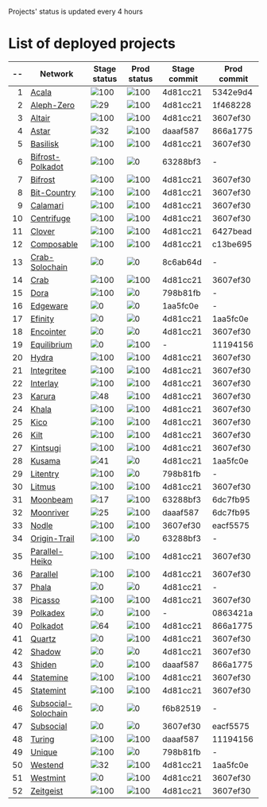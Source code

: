 
Projects' status is updated every 4 hours
# List of deployed projects

| --  |                                                    Network                                                    |                     Stage status                      |                      Prod status                      | Stage commit | Prod commit |
| --: | ------------------------------------------------------------------------------------------------------------- | ----------------------------------------------------- | ----------------------------------------------------- | ------------ | ----------- |
|   1 | [Acala](https://explorer.subquery.network/subquery/nova-wallet/nova-wallet-acala)                             | ![100](https://progress-bar.dev/100?title=Stage)      | ![100](https://progress-bar.dev/100?title=Primary)    | 4d81cc21     | 5342e9d4    |
|   2 | [Aleph-Zero](https://explorer.subquery.network/subquery/nova-wallet/nova-wallet-aleph-zero)                   | ![29](https://progress-bar.dev/29?title=Stage)        | ![100](https://progress-bar.dev/100?title=Primary)    | 4d81cc21     | 1f468228    |
|   3 | [Altair](https://explorer.subquery.network/subquery/nova-wallet/nova-wallet-altair)                           | ![100](https://progress-bar.dev/100?title=Stage)      | ![100](https://progress-bar.dev/100?title=Primary)    | 4d81cc21     | 3607ef30    |
|   4 | [Astar](https://explorer.subquery.network/subquery/nova-wallet/nova-wallet-astar)                             | ![32](https://progress-bar.dev/32?title=Stage)        | ![100](https://progress-bar.dev/100?title=Primary)    | daaaf587     | 866a1775    |
|   5 | [Basilisk](https://explorer.subquery.network/subquery/nova-wallet/nova-wallet-basilisk)                       | ![100](https://progress-bar.dev/100?title=Stage)      | ![100](https://progress-bar.dev/100?title=Primary)    | 4d81cc21     | 3607ef30    |
|   6 | [Bifrost-Polkadot](https://explorer.subquery.network/subquery/nova-wallet/nova-wallet-bifrost-polkadot)       | ![100](https://progress-bar.dev/100?title=Stage)      | ![0](https://progress-bar.dev/0?title=Not%20Deployed) | 63288bf3     | -           |
|   7 | [Bifrost](https://explorer.subquery.network/subquery/nova-wallet/nova-wallet-bifrost)                         | ![100](https://progress-bar.dev/100?title=Stage)      | ![100](https://progress-bar.dev/100?title=Primary)    | 4d81cc21     | 3607ef30    |
|   8 | [Bit-Country](https://explorer.subquery.network/subquery/nova-wallet/nova-wallet-bit-country)                 | ![100](https://progress-bar.dev/100?title=Stage)      | ![100](https://progress-bar.dev/100?title=Primary)    | 4d81cc21     | 3607ef30    |
|   9 | [Calamari](https://explorer.subquery.network/subquery/nova-wallet/nova-wallet-calamari)                       | ![100](https://progress-bar.dev/100?title=Stage)      | ![100](https://progress-bar.dev/100?title=Primary)    | 4d81cc21     | 3607ef30    |
|  10 | [Centrifuge](https://explorer.subquery.network/subquery/nova-wallet/nova-wallet-centrifuge)                   | ![100](https://progress-bar.dev/100?title=Stage)      | ![100](https://progress-bar.dev/100?title=Primary)    | 4d81cc21     | 3607ef30    |
|  11 | [Clover](https://explorer.subquery.network/subquery/nova-wallet/nova-wallet-clover)                           | ![100](https://progress-bar.dev/100?title=Stage)      | ![100](https://progress-bar.dev/100?title=Primary)    | 4d81cc21     | 6427bead    |
|  12 | [Composable](https://explorer.subquery.network/subquery/nova-wallet/nova-wallet-composable)                   | ![100](https://progress-bar.dev/100?title=Stage)      | ![100](https://progress-bar.dev/100?title=Primary)    | 4d81cc21     | c13be695    |
|  13 | [Crab-Solochain](https://explorer.subquery.network/subquery/nova-wallet/nova-wallet-crab-solochain)           | ![0](https://progress-bar.dev/0?title=Error)          | ![0](https://progress-bar.dev/0?title=Not%20Deployed) | 8c6ab64d     | -           |
|  14 | [Crab](https://explorer.subquery.network/subquery/nova-wallet/nova-wallet-crab)                               | ![100](https://progress-bar.dev/100?title=Stage)      | ![100](https://progress-bar.dev/100?title=Primary)    | 4d81cc21     | 3607ef30    |
|  15 | [Dora](https://explorer.subquery.network/subquery/nova-wallet/nova-wallet-dora)                               | ![100](https://progress-bar.dev/100?title=Stage)      | ![0](https://progress-bar.dev/0?title=Not%20Deployed) | 798b81fb     | -           |
|  16 | [Edgeware](https://explorer.subquery.network/subquery/nova-wallet/nova-wallet-edgeware)                       | ![0](https://progress-bar.dev/0?title=Error)          | ![0](https://progress-bar.dev/0?title=Not%20Deployed) | 1aa5fc0e     | -           |
|  17 | [Efinity](https://explorer.subquery.network/subquery/nova-wallet/nova-wallet-efinity)                         | ![0](https://progress-bar.dev/0?title=Error)          | ![0](https://progress-bar.dev/0?title=Error)          | 4d81cc21     | 1aa5fc0e    |
|  18 | [Encointer](https://explorer.subquery.network/subquery/nova-wallet/nova-wallet-encointer)                     | ![0](https://progress-bar.dev/0?title=Error)          | ![0](https://progress-bar.dev/0?title=Error)          | 4d81cc21     | 3607ef30    |
|  19 | [Equilibrium](https://explorer.subquery.network/subquery/nova-wallet/nova-wallet-equilibrium)                 | ![0](https://progress-bar.dev/0?title=Not%20Deployed) | ![100](https://progress-bar.dev/100?title=Primary)    | -            | 11194156    |
|  20 | [Hydra](https://explorer.subquery.network/subquery/nova-wallet/nova-wallet-hydra)                             | ![100](https://progress-bar.dev/100?title=Stage)      | ![100](https://progress-bar.dev/100?title=Primary)    | 4d81cc21     | 3607ef30    |
|  21 | [Integritee](https://explorer.subquery.network/subquery/nova-wallet/nova-wallet-integritee)                   | ![100](https://progress-bar.dev/100?title=Stage)      | ![100](https://progress-bar.dev/100?title=Primary)    | 4d81cc21     | 3607ef30    |
|  22 | [Interlay](https://explorer.subquery.network/subquery/nova-wallet/nova-wallet-interlay)                       | ![100](https://progress-bar.dev/100?title=Stage)      | ![100](https://progress-bar.dev/100?title=Primary)    | 4d81cc21     | 3607ef30    |
|  23 | [Karura](https://explorer.subquery.network/subquery/nova-wallet/nova-wallet-karura)                           | ![48](https://progress-bar.dev/48?title=Stage)        | ![100](https://progress-bar.dev/100?title=Primary)    | 4d81cc21     | 3607ef30    |
|  24 | [Khala](https://explorer.subquery.network/subquery/nova-wallet/nova-wallet-khala)                             | ![100](https://progress-bar.dev/100?title=Stage)      | ![100](https://progress-bar.dev/100?title=Primary)    | 4d81cc21     | 3607ef30    |
|  25 | [Kico](https://explorer.subquery.network/subquery/nova-wallet/nova-wallet-kico)                               | ![100](https://progress-bar.dev/100?title=Stage)      | ![100](https://progress-bar.dev/100?title=Primary)    | 4d81cc21     | 3607ef30    |
|  26 | [Kilt](https://explorer.subquery.network/subquery/nova-wallet/nova-wallet-kilt)                               | ![100](https://progress-bar.dev/100?title=Stage)      | ![100](https://progress-bar.dev/100?title=Primary)    | 4d81cc21     | 3607ef30    |
|  27 | [Kintsugi](https://explorer.subquery.network/subquery/nova-wallet/nova-wallet-kintsugi)                       | ![100](https://progress-bar.dev/100?title=Stage)      | ![100](https://progress-bar.dev/100?title=Primary)    | 4d81cc21     | 3607ef30    |
|  28 | [Kusama](https://explorer.subquery.network/subquery/nova-wallet/nova-wallet-kusama)                           | ![41](https://progress-bar.dev/41?title=Stage)        | ![0](https://progress-bar.dev/0?title=Primary)        | 4d81cc21     | 1aa5fc0e    |
|  29 | [Litentry](https://explorer.subquery.network/subquery/nova-wallet/nova-wallet-litentry)                       | ![100](https://progress-bar.dev/100?title=Stage)      | ![0](https://progress-bar.dev/0?title=Not%20Deployed) | 798b81fb     | -           |
|  30 | [Litmus](https://explorer.subquery.network/subquery/nova-wallet/nova-wallet-litmus)                           | ![100](https://progress-bar.dev/100?title=Stage)      | ![100](https://progress-bar.dev/100?title=Primary)    | 4d81cc21     | 3607ef30    |
|  31 | [Moonbeam](https://explorer.subquery.network/subquery/nova-wallet/nova-wallet-moonbeam)                       | ![17](https://progress-bar.dev/17?title=Stage)        | ![100](https://progress-bar.dev/100?title=Primary)    | 63288bf3     | 6dc7fb95    |
|  32 | [Moonriver](https://explorer.subquery.network/subquery/nova-wallet/nova-wallet-moonriver)                     | ![25](https://progress-bar.dev/25?title=Stage)        | ![100](https://progress-bar.dev/100?title=Primary)    | daaaf587     | 6dc7fb95    |
|  33 | [Nodle](https://explorer.subquery.network/subquery/nova-wallet/nova-wallet-nodle)                             | ![100](https://progress-bar.dev/100?title=Stage)      | ![100](https://progress-bar.dev/100?title=Primary)    | 3607ef30     | eacf5575    |
|  34 | [Origin-Trail](https://explorer.subquery.network/subquery/nova-wallet/nova-wallet-origin-trail)               | ![100](https://progress-bar.dev/100?title=Stage)      | ![0](https://progress-bar.dev/0?title=Not%20Deployed) | 63288bf3     | -           |
|  35 | [Parallel-Heiko](https://explorer.subquery.network/subquery/nova-wallet/nova-wallet-parallel-heiko)           | ![100](https://progress-bar.dev/100?title=Stage)      | ![100](https://progress-bar.dev/100?title=Primary)    | 4d81cc21     | 3607ef30    |
|  36 | [Parallel](https://explorer.subquery.network/subquery/nova-wallet/nova-wallet-parallel)                       | ![100](https://progress-bar.dev/100?title=Stage)      | ![100](https://progress-bar.dev/100?title=Primary)    | 4d81cc21     | 3607ef30    |
|  37 | [Phala](https://explorer.subquery.network/subquery/nova-wallet/nova-wallet-phala)                             | ![0](https://progress-bar.dev/0?title=Error)          | ![0](https://progress-bar.dev/0?title=Not%20Deployed) | 4d81cc21     | -           |
|  38 | [Picasso](https://explorer.subquery.network/subquery/nova-wallet/nova-wallet-picasso)                         | ![100](https://progress-bar.dev/100?title=Stage)      | ![100](https://progress-bar.dev/100?title=Primary)    | 4d81cc21     | 3607ef30    |
|  39 | [Polkadex](https://explorer.subquery.network/subquery/nova-wallet/nova-wallet-polkadex)                       | ![0](https://progress-bar.dev/0?title=Not%20Deployed) | ![100](https://progress-bar.dev/100?title=Primary)    | -            | 0863421a    |
|  40 | [Polkadot](https://explorer.subquery.network/subquery/nova-wallet/nova-wallet-polkadot)                       | ![64](https://progress-bar.dev/64?title=Stage)        | ![100](https://progress-bar.dev/100?title=Primary)    | 4d81cc21     | 866a1775    |
|  41 | [Quartz](https://explorer.subquery.network/subquery/nova-wallet/nova-wallet-quartz)                           | ![0](https://progress-bar.dev/0?title=Error)          | ![100](https://progress-bar.dev/100?title=Primary)    | 4d81cc21     | 3607ef30    |
|  42 | [Shadow](https://explorer.subquery.network/subquery/nova-wallet/nova-wallet-shadow)                           | ![0](https://progress-bar.dev/0?title=Error)          | ![0](https://progress-bar.dev/0?title=Error)          | 4d81cc21     | 3607ef30    |
|  43 | [Shiden](https://explorer.subquery.network/subquery/nova-wallet/nova-wallet-shiden)                           | ![0](https://progress-bar.dev/0?title=Error)          | ![100](https://progress-bar.dev/100?title=Primary)    | daaaf587     | 866a1775    |
|  44 | [Statemine](https://explorer.subquery.network/subquery/nova-wallet/nova-wallet-statemine)                     | ![100](https://progress-bar.dev/100?title=Stage)      | ![100](https://progress-bar.dev/100?title=Primary)    | 4d81cc21     | 3607ef30    |
|  45 | [Statemint](https://explorer.subquery.network/subquery/nova-wallet/nova-wallet-statemint)                     | ![100](https://progress-bar.dev/100?title=Stage)      | ![100](https://progress-bar.dev/100?title=Primary)    | 4d81cc21     | 3607ef30    |
|  46 | [Subsocial-Solochain](https://explorer.subquery.network/subquery/nova-wallet/nova-wallet-subsocial-solochain) | ![0](https://progress-bar.dev/0?title=Error)          | ![0](https://progress-bar.dev/0?title=Not%20Deployed) | f6b82519     | -           |
|  47 | [Subsocial](https://explorer.subquery.network/subquery/nova-wallet/nova-wallet-subsocial)                     | ![0](https://progress-bar.dev/0?title=Error)          | ![0](https://progress-bar.dev/0?title=Error)          | 3607ef30     | eacf5575    |
|  48 | [Turing](https://explorer.subquery.network/subquery/nova-wallet/nova-wallet-turing)                           | ![100](https://progress-bar.dev/100?title=Stage)      | ![100](https://progress-bar.dev/100?title=Primary)    | daaaf587     | 11194156    |
|  49 | [Unique](https://explorer.subquery.network/subquery/nova-wallet/nova-wallet-unique)                           | ![100](https://progress-bar.dev/100?title=Stage)      | ![0](https://progress-bar.dev/0?title=Not%20Deployed) | 798b81fb     | -           |
|  50 | [Westend](https://explorer.subquery.network/subquery/nova-wallet/nova-wallet-westend)                         | ![32](https://progress-bar.dev/32?title=Stage)        | ![100](https://progress-bar.dev/100?title=Primary)    | 4d81cc21     | 1aa5fc0e    |
|  51 | [Westmint](https://explorer.subquery.network/subquery/nova-wallet/nova-wallet-westmint)                       | ![0](https://progress-bar.dev/0?title=Error)          | ![100](https://progress-bar.dev/100?title=Primary)    | 4d81cc21     | 3607ef30    |
|  52 | [Zeitgeist](https://explorer.subquery.network/subquery/nova-wallet/nova-wallet-zeitgeist)                     | ![100](https://progress-bar.dev/100?title=Stage)      | ![100](https://progress-bar.dev/100?title=Primary)    | 4d81cc21     | 3607ef30    |
